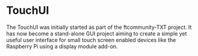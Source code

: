 # TouchUI

The TouchUI was initially started as part of the ftcommunity-TXT project.
It has now become a stand-alone GUI project aiming to create a simple
yet useful user interface for small touch screen enabled devices like
the Raspberry Pi using a display module add-on.
